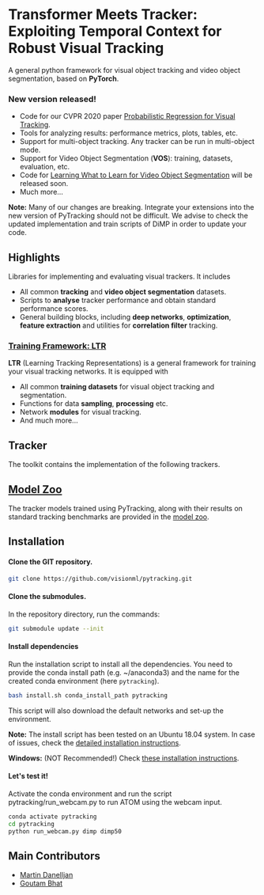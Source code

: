 # Transformer Meets Tracker: Exploiting Temporal Context for Robust Visual Tracking
A general python framework for visual object tracking and video object segmentation, based on **PyTorch**.

### New version released!
* Code for our CVPR 2020 paper [Probabilistic Regression for Visual Tracking](https://arxiv.org/abs/2003.12565).  
* Tools for analyzing results: performance metrics, plots, tables, etc.  
* Support for multi-object tracking. Any tracker can be run in multi-object mode.    
* Support for Video Object Segmentation (**VOS**): training, datasets, evaluation, etc.  
* Code for [Learning What to Learn for Video Object Segmentation](https://arxiv.org/abs/2003.11540) will be released soon.  
* Much more...   

**Note:** Many of our changes are breaking. Integrate your extensions into the new version of PyTracking should not be difficult.
We advise to check the updated implementation and train scripts of DiMP in order to update your code.

## Highlights



Libraries for implementing and evaluating visual trackers. It includes

* All common **tracking** and **video object segmentation** datasets.  
* Scripts to **analyse** tracker performance and obtain standard performance scores.
* General building blocks, including **deep networks**, **optimization**, **feature extraction** and utilities for **correlation filter** tracking.  

### [Training Framework: LTR](ltr)
 
**LTR** (Learning Tracking Representations) is a general framework for training your visual tracking networks. It is equipped with

* All common **training datasets** for visual object tracking and segmentation.  
* Functions for data **sampling**, **processing** etc.  
* Network **modules** for visual tracking.
* And much more...


## Tracker
The toolkit contains the implementation of the following trackers.  



## [Model Zoo](MODEL_ZOO.md)
The tracker models trained using PyTracking, along with their results on standard tracking 
benchmarks are provided in the [model zoo](MODEL_ZOO.md). 


## Installation

#### Clone the GIT repository.  
```bash
git clone https://github.com/visionml/pytracking.git
```
   
#### Clone the submodules.  
In the repository directory, run the commands:  
```bash
git submodule update --init  
```  
#### Install dependencies
Run the installation script to install all the dependencies. You need to provide the conda install path (e.g. ~/anaconda3) and the name for the created conda environment (here ```pytracking```).  
```bash
bash install.sh conda_install_path pytracking
```  
This script will also download the default networks and set-up the environment.  

**Note:** The install script has been tested on an Ubuntu 18.04 system. In case of issues, check the [detailed installation instructions](INSTALL.md). 

**Windows:** (NOT Recommended!) Check [these installation instructions](INSTALL_win.md). 

#### Let's test it!
Activate the conda environment and run the script pytracking/run_webcam.py to run ATOM using the webcam input.  
```bash
conda activate pytracking
cd pytracking
python run_webcam.py dimp dimp50    
```  



## Main Contributors

* [Martin Danelljan](https://martin-danelljan.github.io/)  
* [Goutam Bhat](https://www.vision.ee.ethz.ch/en/members/detail/407/)
